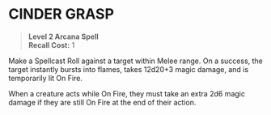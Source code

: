 ﻿# CINDER GRASP

> **Level 2 Arcana Spell**  
> **Recall Cost:** 1

Make a Spellcast Roll against a target within Melee range. On a success, the target instantly bursts into flames, takes 12d20+3 magic damage, and is temporarily lit On Fire.

When a creature acts while On Fire, they must take an extra 2d6 magic damage if they are still On Fire at the end of their action.
